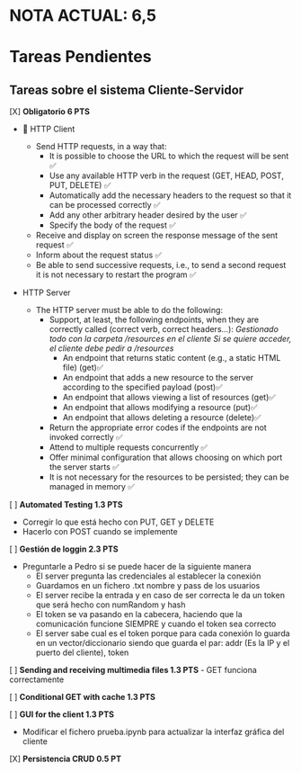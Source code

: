 # NOTA ACTUAL: 6,5

# Tareas Pendientes

## Tareas sobre el sistema Cliente-Servidor

[X] **Obligatorio 6 PTS**  
  - 🚢 HTTP Client
    - Send HTTP requests, in a way that:
        - It is possible to choose the URL to which the request will be sent ✅
        - Use any available HTTP verb in the request (GET, HEAD, POST, PUT, DELETE) ✅
        - Automatically add the necessary headers to the request so that it can be processed correctly ✅
        - Add any other arbitrary header desired by the user ✅
        - Specify the body of the request ✅
    - Receive and display on screen the response message of the sent request ✅
    - Inform about the request status ✅
    - Be able to send successive requests, i.e., to send a second request it is not necessary to restart the program ✅

  - HTTP Server
    - The HTTP server must be able to do the following:
        - Support, at least, the following endpoints, when they are correctly called (correct verb, correct headers...):
        *Gestionado todo con la carpeta /resources en el cliente*
        *Si se quiere acceder, el cliente debe pedir a /resources*
            - An endpoint that returns static content (e.g., a static HTML file) (get)✅
            - An endpoint that adds a new resource to the server according to the specified payload (post)✅
            - An endpoint that allows viewing a list of resources (get)✅
            - An endpoint that allows modifying a resource (put)✅
            - An endpoint that allows deleting a resource (delete)✅
        - Return the appropriate error codes if the endpoints are not invoked correctly ✅
        - Attend to multiple requests concurrently ✅
        - Offer minimal configuration that allows choosing on which port the server starts ✅
        - It is not necessary for the resources to be persisted; they can be managed in memory ✅


[ ] **Automated Testing 1.3 PTS** 

  - Corregir lo que está hecho con PUT, GET y DELETE
  - Hacerlo con POST cuando se implemente

[ ] **Gestión de loggin 2.3 PTS**

  - Preguntarle a Pedro si se puede hacer de la siguiente manera
    - El server pregunta las credenciales al establecer la conexión
    - Guardamos en un fichero .txt nombre y pass de los usuarios
    - El server recibe la entrada y en caso de ser correcta le da un token que será hecho con numRandom y hash
    - El token se va pasando en la cabecera, haciendo que la comunicación funcione SIEMPRE y cuando el token sea correcto
    - El server sabe cual es el token porque para cada conexión lo guarda en un vector/diccionario siendo que guarda el par: addr (Es la IP y el puerto del cliente), token

[ ] **Sending and receiving multimedia files 1.3 PTS**
    - GET funciona correctamente

[ ] **Conditional GET with cache 1.3 PTS**

[ ] **GUI for the client 1.3 PTS**

  - Modificar el fichero prueba.ipynb para actualizar la interfaz gráfica del cliente

[X] **Persistencia CRUD 0.5 PT**